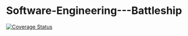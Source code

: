 # Software-Engineering---Battleship

[![Coverage Status](https://coveralls.io/repos/github/MikBarut/Software-Engineering---Battleship/badge.svg?branch=main)](https://coveralls.io/github/MikBarut/Software-Engineering---Battleship?branch=main)
